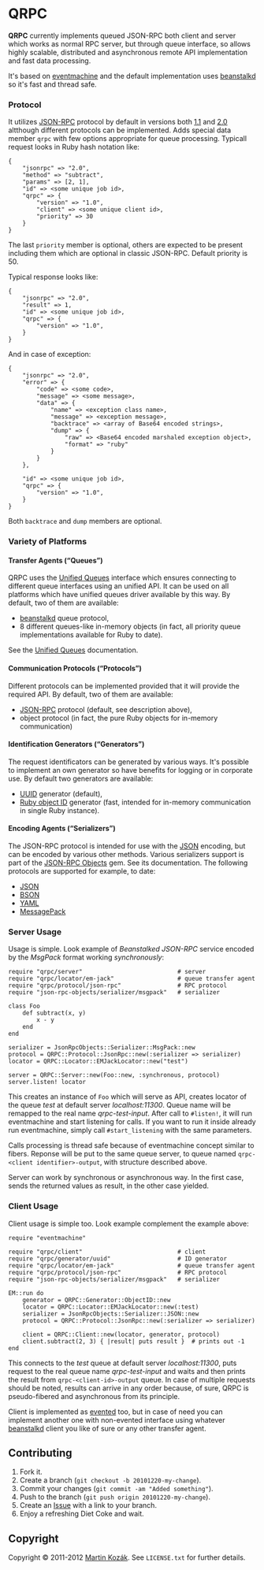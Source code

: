 QRPC
====

**QRPC** currently implements queued JSON-RPC both client and server 
which works as normal RPC server, but through queue interface, so allows 
highly scalable, distributed and asynchronous remote API implementation 
and fast data processing. 

It's based on [eventmachine][1] and the default implementation uses 
[beanstalkd][2] so it's fast and thread safe. 

### Protocol

It utilizes [JSON-RPC][3] protocol by default in versions both [1.1][4] 
and [2.0][5] altthough different protocols can be implemented. Adds special 
data member `qrpc` with few options appropriate for queue processing. 
Typicall request looks in Ruby hash notation like:
    
    {
        "jsonrpc" => "2.0",
        "method" => "subtract",
        "params" => [2, 1],
        "id" => <some unique job id>,
        "qrpc" => {
            "version" => "1.0",
            "client" => <some unique client id>,
            "priority" => 30
        }
    }
    
The last `priority` member is optional, others are expected to be 
present including them which are optional in classic JSON-RPC. 
Default priority is 50.

Typical response looks like:

    {
        "jsonrpc" => "2.0",
        "result" => 1,
        "id" => <some unique job id>,
        "qrpc" => {
            "version" => "1.0",
        }
    }
    
And in case of exception:

    {
        "jsonrpc" => "2.0",
        "error" => {
            "code" => <some code>,
            "message" => <some message>,
            "data" => {
                "name" => <exception class name>,
                "message" => <exception message>,
                "backtrace" => <array of Base64 encoded strings>,
                "dump" => {
                    "raw" => <Base64 encoded marshaled exception object>,
                    "format" => "ruby"
                }
            }
        },
        
        "id" => <some unique job id>,
        "qrpc" => {
            "version" => "1.0",
        }
    }
    
Both `backtrace` and `dump` members are optional.

### Variety of Platforms

#### Transfer Agents (“Queues”)

QRPC uses the [Unified Queues][10] interface which ensures connecting
to different queue interfaces using an unified API. It can be used on all 
platforms which have unified queues driver available by this way. By default,
two of them are available:

* [beanstalkd][2] queue protocol,
* 8 different queues-like in-memory objects (in fact, all priority queue 
implementations available for Ruby to date).

See the [Unified Queues][10] documentation.

#### Communication Protocols (“Protocols”)

Different protocols can be implemented provided that it will provide the 
required API. By default, two of them are available:

* [JSON-RPC][3] protocol (default, see description above),
* object protocol (in fact, the pure Ruby objects for in-memory communication) 

#### Identification Generators (“Generators”)

The request identificators can be generated by various ways. It's possible
to implement an own generator so have benefits for logging or in corporate 
use. By default two  generators are available:

* [UUID][11] generator (default),
* [Ruby object ID][12] generator (fast, intended for in-memory communication in 
single Ruby instance).

#### Encoding Agents (“Serializers”)
    
The JSON-RPC protocol is intended for use with the [JSON][13] encoding, but can 
be encoded by various other methods. Various serializers support is part of the 
[JSON-RPC Objects][13] gem. See its documentation. The following protocols are 
supported for example, to date:

* [JSON][14]
* [BSON][15]
* [YAML][16]
* [MessagePack][17]
 
    
### Server Usage

Usage is simple. Look example of *Beanstalked* *JSON-RPC* service encoded 
by the *MsgPack* format working *synchronously*:

    require "qrpc/server"                           # server
    require "qrpc/locator/em-jack"                  # queue transfer agent
    require "qrpc/protocol/json-rpc"                # RPC protocol
    require "json-rpc-objects/serializer/msgpack"   # serializer
    
    class Foo
        def subtract(x, y)
            x - y
        end
    end

    serializer = JsonRpcObjects::Serializer::MsgPack::new
    protocol = QRPC::Protocol::JsonRpc::new(:serializer => serializer)
    locator = QRPC::Locator::EMJackLocator::new("test")

    server = QRPC::Server::new(Foo::new, :synchronous, protocol)
    server.listen! locator
    
This creates an instance of `Foo` which will serve as API, creates
locator of the queue *test* at default server *localhost:11300*. Queue 
name will be remapped to the real name *qrpc-test-input*. After call to 
`#listen!`, it will run eventmachine and start listening for calls. If 
you want to run it inside already run eventmachine, simply call 
`#start_listening` with the same parameters.

Calls processing is thread safe because of eventmachine concept 
similar to fibers.  Reponse will be put to the same queue server, 
to queue named `qrpc-<client identifier>-output`, with structure 
described above. 

Server can work by synchronous or asynchronous way. In the first case, 
sends the returned values as result, in the other case yielded.


### Client Usage

Client usage is simple too. Look example complement the example above:

    require "eventmachine"
    
    require "qrpc/client"                           # client 
    require "qrpc/generator/uuid"                   # ID generator
    require "qrpc/locator/em-jack"                  # queue transfer agent
    require "qrpc/protocol/json-rpc"                # RPC protocol
    require "json-rpc-objects/serializer/msgpack"   # serializer
    
    EM::run do
        generator = QRPC::Generator::ObjectID::new
        locator = QRPC::Locator::EMJackLocator::new(:test)
        serializer = JsonRpcObjects::Serializer::JSON::new
        protocol = QRPC::Protocol::JsonRpc::new(:serializer => serializer)
        
        client = QRPC::Client::new(locator, generator, protocol) 
        client.subtract(2, 3) { |result| puts result }  # prints out -1
    end
    
This connects to the *test* queue at default server *localhost:11300*,
puts request to the real queue name *qrpc-test-input* and waits and then
prints the result from `qrpc-<client-id>-output` queue. In case of 
multiple requests should be noted, results can arrive in any order 
because, of sure, QRPC is pseudo-fibered and asynchronous from 
its principle.
    
Client is implemented as [evented][1] too, but in case of need you can 
implement another one with non-evented interface using whatever 
[beanstalkd][2] client you like of sure or any other transfer agent.

Contributing
------------

1. Fork it.
2. Create a branch (`git checkout -b 20101220-my-change`).
3. Commit your changes (`git commit -am "Added something"`).
4. Push to the branch (`git push origin 20101220-my-change`).
5. Create an [Issue][6] with a link to your branch.
6. Enjoy a refreshing Diet Coke and wait.


Copyright
---------

Copyright &copy; 2011-2012 [Martin Kozák][7]. See `LICENSE.txt` for
further details.

[1]: http://rubyeventmachine.com/
[2]: http://kr.github.com/beanstalkd/
[3]: http://en.wikipedia.org/wiki/JSON-RPC
[4]: http://groups.google.com/group/json-rpc/web/json-rpc-1-1-alt
[5]: http://groups.google.com/group/json-rpc/web/json-rpc-2-0
[6]: http://github.com/martinkozak/qrpc/issues
[7]: http://www.martinkozak.net/
[10]: http://github.com/martinkozak/unified-queues
[11]: http://en.wikipedia.org/wiki/Universally_unique_identifier
[12]: http://ruby-doc.org/core-1.9.3/Object.html#method-i-object_id
[13]: http://github.com/martinkozak/json-rpc-objects
[14]: http://www.json.org/
[15]: http://bsonspec.org/
[16]: http://yaml.org/
[17]: http://msgpack.org/
